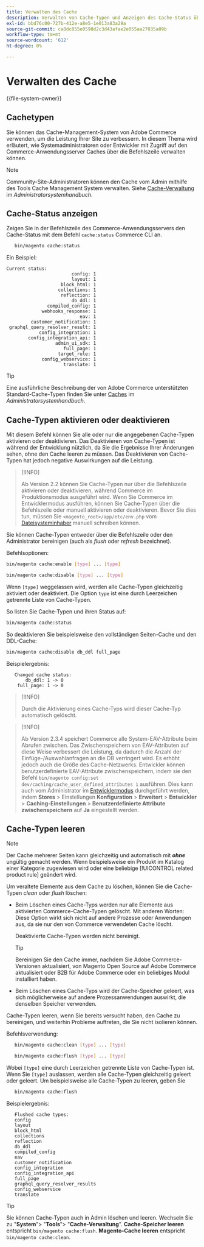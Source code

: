 ```yaml
---
title: Verwalten des Cache
description: Verwalten von Cache-Typen und Anzeigen des Cache-Status über die Befehlszeile mithilfe der Commerce-CLI
exl-id: bbd76c00-727b-412e-a8e5-1e013a83a29a
source-git-commit: ca8dc855e0598d2c3d43afae2e055aa27035a09b
workflow-type: tm+mt
source-wordcount: '612'
ht-degree: 0%

---
```


# Verwalten des Cache

{{file-system-owner}}

## Cachetypen

Sie können das Cache-Management-System von Adobe Commerce verwenden, um die Leistung Ihrer Site zu verbessern. In diesem Thema wird erläutert, wie Systemadministratoren oder Entwickler mit Zugriff auf den Commerce-Anwendungsserver Caches über die Befehlszeile verwalten können.

>[!NOTE]
>
>
>Community-Site-Administratoren können den Cache vom Admin mithilfe des Tools Cache Management System verwalten. Siehe [Cache-Verwaltung](https://experienceleague.adobe.com/en/docs/commerce-admin/systems/tools/cache-management) im _Administratorsystemhandbuch_.


## Cache-Status anzeigen

Zeigen Sie in der Befehlszeile des Commerce-Anwendungsservers den Cache-Status mit dem Befehl `cache:status` Commerce CLI an.

```bash
   bin/magento cache:status
```

<!-- where `--bootstrap=` is a URL-encoded associative array of Commerce [application bootstrap parameters](../bootstrap/set-parameters.md) and values. -->

Ein Beispiel:

```
Current status:
                        config: 1
                        layout: 1
                    block_html: 1
                   collections: 1
                    reflection: 1
                        db_ddl: 1
               compiled_config: 1
             webhooks_response: 1
                           eav: 1
         customer_notification: 1
 graphql_query_resolver_result: 1
            config_integration: 1
        config_integration_api: 1
                  admin_ui_sdk: 1
                     full_page: 1
                   target_rule: 1
             config_webservice: 1
                     translate: 1
```

>[!TIP]
>
>Eine ausführliche Beschreibung der von Adobe Commerce unterstützten Standard-Cache-Typen finden Sie unter [Caches](https://experienceleague.adobe.com/en/docs/commerce-admin/systems/tools/cache-management#caches) im _Administratorsystemhandbuch_.


## Cache-Typen aktivieren oder deaktivieren

Mit diesem Befehl können Sie alle oder nur die angegebenen Cache-Typen aktivieren oder deaktivieren. Das Deaktivieren von Cache-Typen ist während der Entwicklung nützlich, da Sie die Ergebnisse Ihrer Änderungen sehen, ohne den Cache leeren zu müssen. Das Deaktivieren von Cache-Typen hat jedoch negative Auswirkungen auf die Leistung.

>[!INFO]
>
>Ab Version 2.2 können Sie Cache-Typen nur über die Befehlszeile aktivieren oder deaktivieren, während Commerce im Produktionsmodus ausgeführt wird. Wenn Sie Commerce im Entwicklermodus ausführen, können Sie Cache-Typen über die Befehlszeile oder manuell aktivieren oder deaktivieren. Bevor Sie dies tun, müssen Sie `<magento_root>/app/etc/env.php` vom [Dateisysteminhaber](../../installation/prerequisites/file-system/overview.md) manuell schreiben können.

Sie können Cache-Typen entweder über die Befehlszeile oder den Administrator bereinigen (auch als _flush_ oder _refresh_ bezeichnet).

Befehlsoptionen:

```bash
bin/magento cache:enable [type] ... [type]
```

```bash
bin/magento cache:disable [type] ... [type]
```

Wenn `[type]` weggelassen wird, werden alle Cache-Typen gleichzeitig aktiviert oder deaktiviert. Die Option `type` ist eine durch Leerzeichen getrennte Liste von Cache-Typen.

<!-- `--bootstrap=` is a URL-encoded associative array of Commerce [application bootstrap parameters](../bootstrap/set-parameters.md#bootstrap-parameters) and values. -->

So listen Sie Cache-Typen und ihren Status auf:

```bash
bin/magento cache:status
```

So deaktivieren Sie beispielsweise den vollständigen Seiten-Cache und den DDL-Cache:

```bash
bin/magento cache:disable db_ddl full_page
```

Beispielergebnis:

```
   Changed cache status:
       db_ddl: 1 -> 0
    full_page: 1 -> 0
```

>[!INFO]
>
>Durch die Aktivierung eines Cache-Typs wird dieser Cache-Typ automatisch gelöscht.

>[!INFO]
>
>Ab Version 2.3.4 speichert Commerce alle System-EAV-Attribute beim Abrufen zwischen. Das Zwischenspeichern von EAV-Attributen auf diese Weise verbessert die Leistung, da dadurch die Anzahl der Einfüge-/Auswahlanfragen an die DB verringert wird. Es erhöht jedoch auch die Größe des Cache-Netzwerks. Entwickler können benutzerdefinierte EAV-Attribute zwischenspeichern, indem sie den Befehl `bin/magento config:set dev/caching/cache_user_defined_attributes 1` ausführen. Dies kann auch vom Administrator im [Entwicklermodus](../bootstrap/application-modes.md) durchgeführt werden, indem **Stores** > Einstellungen **Konfiguration** > **Erweitert** > **Entwickler** > **Caching-Einstellungen** > **Benutzerdefinierte Attribute zwischenspeichern** auf **Ja** eingestellt werden.

## Cache-Typen leeren

>[!NOTE]
>
>Der Cache mehrerer Seiten kann gleichzeitig und automatisch mit **_ohne_** ungültig gemacht werden. Wenn beispielsweise ein Produkt im Katalog einer Kategorie zugewiesen wird oder eine beliebige [!UICONTROL related product rule] geändert wird.

Um veraltete Elemente aus dem Cache zu löschen, können Sie die Cache-Typen _clean_ oder _flush_ löschen:

- Beim Löschen eines Cache-Typs werden nur alle Elemente aus aktivierten Commerce-Cache-Typen gelöscht. Mit anderen Worten: Diese Option wirkt sich nicht auf andere Prozesse oder Anwendungen aus, da sie nur den von Commerce verwendeten Cache löscht.

  Deaktivierte Cache-Typen werden nicht bereinigt.

  >[!TIP]
  >
  >Bereinigen Sie den Cache immer, nachdem Sie Adobe Commerce-Versionen aktualisiert, von Magento Open Source auf Adobe Commerce aktualisiert oder B2B für Adobe Commerce oder ein beliebiges Modul installiert haben.

- Beim Löschen eines Cache-Typs wird der Cache-Speicher geleert, was sich möglicherweise auf andere Prozessanwendungen auswirkt, die denselben Speicher verwenden.

Cache-Typen leeren, wenn Sie bereits versucht haben, den Cache zu bereinigen, und weiterhin Probleme auftreten, die Sie nicht isolieren können.

Befehlsverwendung:

```bash
   bin/magento cache:clean [type] ... [type]
```

```bash
   bin/magento cache:flush [type] ... [type]
```

Wobei `[type]` eine durch Leerzeichen getrennte Liste von Cache-Typen ist. Wenn Sie `[type]` auslassen, werden alle Cache-Typen gleichzeitig geleert oder geleert. Um beispielsweise alle Cache-Typen zu leeren, geben Sie

```bash
   bin/magento cache:flush
```

Beispielergebnis:

```
   Flushed cache types:
   config
   layout
   block_html
   collections
   reflection
   db_ddl
   compiled_config
   eav
   customer_notification
   config_integration
   config_integration_api
   full_page
   graphql_query_resolver_results
   config_webservice
   translate
```

>[!TIP]
>
>Sie können Cache-Typen auch in Admin löschen und leeren. Wechseln Sie zu &quot;**System**&quot;> &quot;**Tools**&quot;> &quot;**Cache-Verwaltung**&quot;. **Cache-Speicher leeren** entspricht `bin/magento cache:flush`. **Magento-Cache leeren** entspricht `bin/magento cache:clean`.
